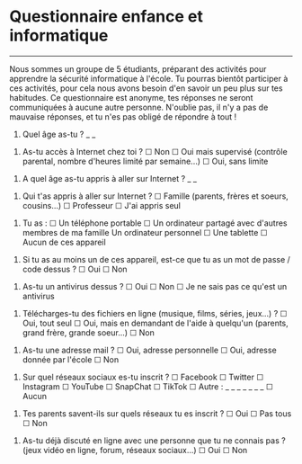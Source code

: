 # Questionnaire enfance et informatique
___


Nous sommes un groupe de 5 étudiants, préparant des activités pour apprendre la sécurité informatique à l'école. Tu pourras bientôt participer à ces activités, pour cela nous avons besoin d'en savoir un peu plus sur tes habitudes. 
Ce questionnaire est anonyme, tes réponses ne seront communiquées à aucune autre personne. N'oublie pas, il n'y a pas de mauvaise réponses, et tu n'es pas obligé de répondre à tout !

1.  Quel âge as-tu ?
_ _ 

&NewLine;

1. As-tu accès à Internet chez toi ?
&#9744; Non
&#9744; Oui mais supervisé (contrôle parental, nombre d'heures limité par semaine...)
&#9744; Oui, sans limite

&NewLine;

1. A quel âge as-tu appris à aller sur Internet ?
_ _ 

&NewLine;

1. Qui t'as appris à aller sur Internet ?
&#9744; Famille (parents, frères et soeurs, cousins...)
&#9744; Professeur
&#9744; J'ai appris seul

&NewLine;

1. Tu as :
&#9744; Un téléphone portable
&#9744; Un ordinateur partagé avec d'autres membres de ma famille
 Un ordinateur personnel
&#9744; Une tablette
&#9744; Aucun de ces appareil

&NewLine;

1. Si tu as au moins un de ces appareil, est-ce que tu as un mot de passe / code dessus ?
&#9744; Oui
&#9744; Non

&NewLine;

1. As-tu un antivirus dessus ?
&#9744; Oui
&#9744; Non
&#9744; Je ne sais pas ce qu'est un antivirus

&NewLine;

1. Télécharges-tu des fichiers en ligne (musique, films, séries, jeux...) ?
&#9744; Oui, tout seul
&#9744; Oui, mais en demandant de l'aide à quelqu'un (parents, grand frère, grande soeur...)
&#9744; Non 

&NewLine;

1. As-tu une adresse mail ?
&#9744; Oui, adresse personnelle
&#9744; Oui, adresse donnée par l'école
&#9744; Non

&NewLine;

1. Sur quel réseaux sociaux es-tu inscrit ?
&#9744; Facebook
&#9744; Twitter 
&#9744; Instagram
&#9744; YouTube
&#9744; SnapChat
&#9744; TikTok
&#9744; Autre : _ _ _ _ _ _ _ 
&#9744; Aucun

&NewLine;

1. Tes parents savent-ils sur quels réseaux tu es inscrit ?
&#9744; Oui
&#9744; Pas tous
&#9744; Non

&NewLine;

1. As-tu déjà discuté en ligne avec une personne que tu ne connais pas ? (jeux vidéo en ligne, forum, réseaux sociaux...) 
&#9744; Oui
&#9744; Non

